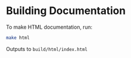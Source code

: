 # Building Documentation


To make HTML documentation, run:

```bash
make html
```

Outputs to `build/html/index.html`
